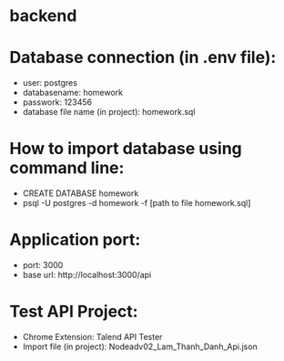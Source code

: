 # backend

# Database connection (in .env file):
 - user: postgres
 - databasename: homework
 - passwork: 123456
 - database file name (in project): homework.sql
   
# How to import database using command line:
 - CREATE DATABASE homework
 - psql -U postgres -d homework -f [path to file homework.sql]

# Application port:
 - port: 3000
 - base url: http://localhost:3000/api


# Test API Project:
 - Chrome Extension: Talend API Tester
 - Import file (in project): Nodeadv02_Lam_Thanh_Danh_Api.json
